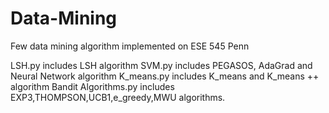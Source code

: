 # Data-Mining
Few data mining algorithm implemented on ESE  545 Penn

LSH.py includes LSH algorithm
SVM.py includes PEGASOS, AdaGrad and Neural Network algorithm
K_means.py includes K_means and K_means ++ algorithm
Bandit Algorithms.py includes EXP3,THOMPSON,UCB1,e_greedy,MWU algorithms.
